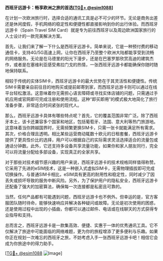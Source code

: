 **西班牙远游卡：畅享欧洲之旅的首选[[TG💪+ @esim1088](https://t.me/s/esim1088)]**

在计划一次欧洲旅行时，选择合适的通讯工具是必不可少的环节。无论是商务出差还是休闲度假，手机网络的稳定性和便捷性都直接影响到你的出行体验。而西班牙远游卡（Spain Travel SIM Card）就是专为前往西班牙以及周边欧洲国家旅行的人士设计的一款完美解决方案。

首先，让我们来了解一下什么是西班牙远游卡。简单来说，它是一种预付费的移动通信卡，支持4G/5G高速上网，让你在西班牙乃至整个欧洲大陆都能享受到流畅的网络服务。无论是在马德里的阳光下漫步，还是在巴塞罗那欣赏高迪的建筑杰作，或者是在塞维利亚感受弗拉门戈的热情，一张西班牙远游卡都能确保你随时随地保持联系。

相较于传统的实体SIM卡，西班牙远游卡的最大优势在于其灵活性和便捷性。传统SIM卡需要亲自前往目的地购买或提前邮寄到家，而西班牙远游卡则可以通过在线平台轻松激活。这意味着你无需担心语言障碍或寻找实体店铺的问题，只需通过手机应用或官网即可完成注册和使用流程。这种“即买即用”的模式极大地简化了旅行准备步骤，非常适合时间紧张的现代人。

那么，西班牙远游卡具体有哪些特点呢？首先，它的覆盖范围非常广泛。除了西班牙本土，该卡还兼容多个国家和地区，包括葡萄牙、法国、意大利等热门旅游地。这意味着当你跨越国界时，无需频繁更换SIM卡，只需一张卡就能满足所有需求。其次，价格合理且透明。相比某些运营商动辄数十欧元的日租套餐，西班牙远游卡提供了更具性价比的选择，用户可以根据自己的实际需求灵活选择适合的流量包或通话分钟数。此外，它还支持多设备共享流量功能，如果你和家人朋友同行，完全可以将流量分配给多部设备，实现真正的全家共享。

对于那些对技术细节感兴趣的用户来说，西班牙远游卡的技术规格同样值得称赞。它采用了先进的eSIM技术，这是一种嵌入式虚拟SIM卡，无需物理插拔即可完成切换操作。与普通SIM卡相比，eSIM具有更高的耐用性和稳定性，同时减少了因丢失或损坏导致的服务中断风险。另外，为了保护用户的隐私安全，西班牙远游卡还配备了强大的加密算法，确保每一次连接都是私密且可靠的。

当然，任何产品都有可能遇到问题，西班牙远游卡也不例外。但幸运的是，官方客服团队随时待命，能够快速响应并解决各种疑问或故障。无论是初次使用的困惑，还是使用过程中出现的小插曲，你都可以通过邮件、电话或在线聊天的方式获得专业指导和支持。

总而言之，西班牙远游卡是一款集高效、便捷、实惠于一体的优秀通讯工具。它不仅解决了旅途中可能面临的网络难题，更为你的旅程增添了更多便利与乐趣。如果你正在规划一次难忘的西班牙之旅，不妨考虑入手一张西班牙远游卡吧！相信它会成为你旅途中的得力助手。

[[TG💪+ @esim1088](https://t.me/s/esim1088) ![Image](https://i.postimg.cc/4NQfJmqS/Snipaste-2025-05-13-00-14-12.png)]